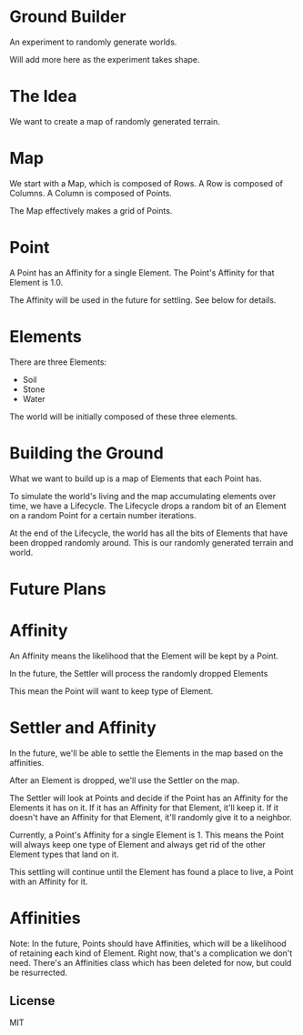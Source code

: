 # Ground Builder

An experiment to randomly generate worlds.

Will add more here as the experiment takes shape.

# The Idea

We want to create a map of randomly generated terrain.

# Map

We start with a Map, which is composed of Rows.
A Row is composed of Columns.
A Column is composed of Points.

The Map effectively makes a grid of Points.

# Point

A Point has an Affinity for a single Element. The Point's Affinity for that
Element is 1.0.

The Affinity will be used in the future for settling. See below for details.

# Elements

There are three Elements:

- Soil
- Stone
- Water

The world will be initially composed of these three elements.

# Building the Ground

What we want to build up is a map of Elements that each Point has.

To simulate the world's living and the map accumulating elements over time, we
have a Lifecycle.  The Lifecycle drops a random bit of an Element on a random
Point for a certain number iterations.

At the end of the Lifecycle, the world has all the bits of Elements that have
been dropped randomly around. This is our randomly generated terrain and
world.

# Future Plans

# Affinity

An Affinity means the likelihood that the Element will be kept by a Point.

In the future, the Settler will process the randomly dropped Elements

 This mean the Point will want to keep
 type of Element.

# Settler and Affinity

In the future, we'll be able to settle the Elements in the map based on the affinities.

After an Element is dropped, we'll use the Settler on the map.

The Settler will look at Points and decide if the Point has an Affinity for
the Elements it has on it. If it has an Affinity for that Element, it'll keep
it. If it doesn't have an Affinity for that Element, it'll randomly give it to
a neighbor.

Currently, a Point's Affinity for a single Element is 1. This means the Point will
always keep one type of Element and always get rid of the other Element types
that land on it.

This settling will continue until the Element has found a place to
live, a Point with an Affinity for it.

# Affinities

Note: In the future, Points should have Affinities, which will be a likelihood
of retaining each kind of Element. Right now, that's a complication we don't
need. There's an Affinities class which has been deleted for now, but could be
resurrected.

## License

MIT


